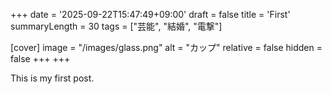 +++
date = '2025-09-22T15:47:49+09:00'
draft = false
title = 'First'
summaryLength = 30
tags = ["芸能", "結婚", "電撃"]

[cover]
image = "/images/glass.png"
alt = "カップ"
relative = false
hidden = false
+++
+++



This is my first post.


